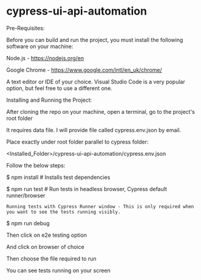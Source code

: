 # cypress-ui-api-automation

Pre-Requisites:

Before you can build and run the project, you must install the following software on your machine:

Node.js - https://nodejs.org/en

Google Chrome - https://www.google.com/intl/en_uk/chrome/

A text editor or IDE of your choice. Visual Studio Code is a very popular option, but feel free to use a different one.

Installing and Running the Project:

After cloning the repo on your machine, open a terminal, go to the project's root folder 

It requires data file. I will provide file called cypress.env.json by email.

Place exactly under root folder parallel to cypress folder:

<Installed_Folder>/cypress-ui-api-automation/cypress.env.json

Follow the below steps:

$ npm install # Installs test dependencies

$ npm run test # Run tests in headless browser, Cypress default runner/browser

    Running tests with Cypress Runner window - This is only required when you want to see the tests running visibly.

$ npm run debug

Then click on e2e testing option

And click on browser of choice

Then choose the file required to run

You can see tests running on your screen